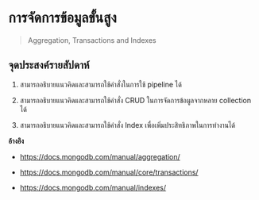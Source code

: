 # การจัดการข้อมูลขั้นสูง

> Aggregation, Transactions and Indexes

## จุดประสงค์รายสัปดาห์

1. สามารถอธิบายแนวคิดและสามารถใช้คำสั่งในการใช้ pipeline ได้

2. สามารถอธิบายแนวคิดและสามารถใช้คำสั่ง CRUD ในการจัดการข้อมูลจากหลาย collection ได้

3. สามารถอธิบายแนวคิดและสามารถใช้คำสั่ง Index เพื่อเพิ่มประสิทธิภาพในการทำงานได้

**อ้างอิง**

* https://docs.mongodb.com/manual/aggregation/

* https://docs.mongodb.com/manual/core/transactions/ 

* https://docs.mongodb.com/manual/indexes/


